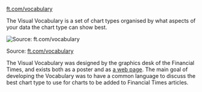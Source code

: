 [ft.com/vocabulary](https://ft.com/vocabulary)

The Visual Vocabulary is a set of chart types organised by what aspects of your data the chart type can show best.

![Source: [ft.com/vocabulary](https://github.com/Financial-Times/chart-doctor/tree/main/visual-vocabulary)](Data%20visualisation%20galleries%2054f97b3d69b04dbe86cbf50ba86ab8c5/visual-vocabulary.png)

Source: [ft.com/vocabulary](https://github.com/Financial-Times/chart-doctor/tree/main/visual-vocabulary)

The Visual Vocabulary was designed by the graphics desk of the Financial Times, and exists both as a poster and as [a web page](http://ft-interactive.github.io/visual-vocabulary/). The main goal of developing the Vocabulary was to have a common language to discuss the best chart type to use for charts to be added to Financial Times articles.